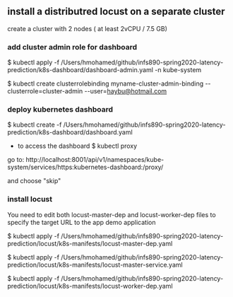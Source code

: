 ## install a distributred locust on a separate cluster

create a cluster with 2 nodes ( at least 2vCPU / 7.5 GB)

### add cluster admin role for dashboard
$ kubectl apply -f /Users/hmohamed/github/infs890-spring2020-latency-prediction/k8s-dashboard/dashboard-admin.yaml -n kube-system

$ kubectl create clusterrolebinding myname-cluster-admin-binding --clusterrole=cluster-admin --user=haybu@hotmail.com

### deploy kubernetes dashboard
$ kubectl create -f /Users/hmohamed/github/infs890-spring2020-latency-prediction/k8s-dashboard/dashboard.yaml

- to access the dashboard
$ kubectl proxy

go to:
http://localhost:8001/api/v1/namespaces/kube-system/services/https:kubernetes-dashboard:/proxy/

and choose "skip"

### install locust

You need to edit both locust-master-dep and locust-worker-dep files to specify the target URL to the app demo application

$ kubectl apply -f /Users/hmohamed/github/infs890-spring2020-latency-prediction/locust/k8s-manifests/locust-master-dep.yaml 

$ kubectl apply -f /Users/hmohamed/github/infs890-spring2020-latency-prediction/locust/k8s-manifests/locust-master-service.yaml 

$ kubectl apply -f /Users/hmohamed/github/infs890-spring2020-latency-prediction/locust/k8s-manifests/locust-worker-dep.yaml
